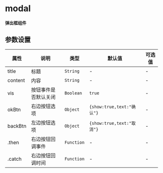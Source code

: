 # modal

#### 弹出框组件

<template>
    <coding
        :code="code1"
        title="基本"
        content="不带回调"
    >
        <y-button type="primary" @click.native="test1">一个基本的弹出框</y-button>
    </coding>
    <coding
        :code="code2"
        title="带回调"
        content="$modal返回的是一个promises，可以用then,catch来设置回调"
    >
        <y-button type="primary" @click.native="test2">带有回调的弹出框</y-button>
    </coding>
    <coding
        :code="code3"
        title="按钮"
        content="设置按钮文本和是否显示"
    >
        <y-button type="primary" @click.native="test3">我的确认取消跟别人的不一样</y-button>
    </coding>
    <coding
        :code="code3"
        title="提示"
        content="假如你只需要提示客户信息，那么这样会很好"
    >
        <y-button type="primary" @click.native="test4">一条信息</y-button>
    </coding>
</template>

<script>
export default {
    data(){
        return {
            code1:
`this.$modal({
    "title":"我是一个弹出框",
    "content":"hello world!",
})
`,
            code2:
`this.$modal({
    "title":"我是一个弹出框",
    "content":"我是一个带有回调函数的弹出框",
}).then((value)=>{
    this.$notify("我是确认的回调函数")
}).catch((value)=>{
    this.$notify("我是取消的回调函数")
})
`,
            code3:
`this.$modal({
    "title":"我是一个弹出框",
    "content":"我是一个带有回调函数的弹出框",
    "okBtn":{
        "show": true,
        "text": "yes"
    },
    "backBtn": {
        "show": true,
        "text": "no"
    }
})
`,
            code4:
`this.$modal("不要在上班的时候直播！")
`
        }
    },
    methods:{
        test1(){
            this.$modal({
                "title":"我是一个弹出框",
                "content":"hello world!",
            })
        },
        test2(){
            this.$modal({
                "title":"我是一个弹出框",
                "content":"我是一个带有回调函数的弹出框",
            }).then((value)=>{
                this.$notify("我是确认的回调函数")
            }).catch((value)=>{
                this.$notify.warning("我是取消的回调函数")
            })
        },
        test3(){
            this.$modal({
                "title":"我是一个弹出框",
                "content":"我是一个带有回调函数的弹出框",
                "okBtn":{
                    "show": true,
                    "text": "yes"
                },
                "backBtn": {
                    "show": true,
                    "text": "no"
                }
            })
        },
        test4(){
            this.$modal("不要在上班的时候直播！")
            .then(()=>{
                this.$notify("我偏不！")
            })
        }

    }
}
</script>

## 参数设置


|   属性  |         说明         |    类型    |          默认值           | 可选值 |
| ------- | -------------------- | ---------- | ------------------------- | ------ |
| title   | 标题                 | `String`   | -                         | -      |
| content | 内容                 | `String`   | -                         | -      |
| vis     | 按钮事件是否默认关闭 | `Boolean`  | `true`                    | -      |
| okBtn   | 右边按钮选项         | `Object`   | `{show:true,text:"确认"}` | -      |
| backBtn | 左边按钮选项         | `Object`   | `{show:true,text:"取消"}` | -      |
| .then   | 右边按钮回调事件     | `Function` | -                         | -      |
| .catch  | 右边按钮回调时间     | `Function` | -                         | -      |
